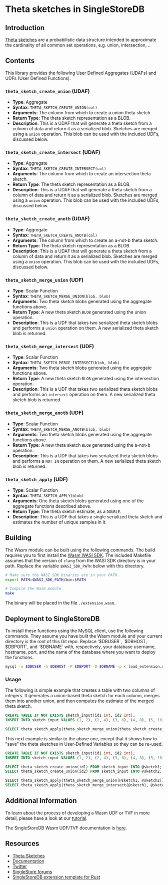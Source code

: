 # Theta sketches in SingleStoreDB

## Introduction

[Theta sketches](https://datasketches.apache.org/docs/Theta/ThetaSketchFramework.html) are a probabilistic data structure intended to approximate the cardinality of all common set operations,
e.g. union, intersection, ..

## Contents
This library provides the following User Defined Aggregates (UDAFs) and UDFs (User Defined Functions).

### `theta_sketch_create_union` (UDAF)
- **Type**: Aggregate
- **Syntax**: `THETA_SKETCH_CREATE_UNION(col)`
- **Arguments**: The column from which to create a union theta sketch.
- **Return Type**: The theta sketch representation as a BLOB.
- **Description**: This is a UDAF that will generate a theta sketch from a column of data and return it as a serialized blob.  Sketches are merged using a `union` operation.  This blob can be used with the included UDFs, discussed below.

### `theta_sketch_create_intersect` (UDAF)
- **Type**: Aggregate
- **Syntax**: `THETA_SKETCH_CREATE_INTERSECT(col)`
- **Arguments**: The column from which to create an intersection theta sketch.
- **Return Type**: The theta sketch representation as a BLOB.
- **Description**: This is a UDAF that will generate a theta sketch from a column of data and return it as a serialized blob.  Sketches are merged using a `union` operation.  This blob can be used with the included UDFs, discussed below.

### `theta_sketch_create_anotb` (UDAF)
- **Type**: Aggregate
- **Syntax**: `THETA_SKETCH_CREATE_ANOTB(col)`
- **Arguments**: The column from which to create an a-not-b theta sketch.
- **Return Type**: The theta sketch representation as a BLOB.
- **Description**: This is a UDAF that will generate a theta sketch from a column of data and return it as a serialized blob.  Sketches are merged using a `union` operation.  This blob can be used with the included UDFs, discussed below.

### `theta_sketch_merge_union` (UDF)
- **Type**: Scalar Function
- **Syntax**: `THETA_SKETCH_MERGE_UNION(blob, blob)`
- **Arguments**: Two theta sketch blobs generated using the aggregate functions above.
- **Return Type**: A new theta sketch `BLOB` generated using the union operation.
- **Description**: This is a UDF that takes two serialized theta sketch blobs and performs a `union` operation on them.  A new serialized theta sketch blob is returned.

### `theta_sketch_merge_intersect` (UDF)
- **Type**: Scalar Function
- **Syntax**: `THETA_SKETCH_MERGE_INTERSECT(blob, blob)`
- **Arguments**: Two theta sketch blobs generated using the aggregate functions above.
- **Return Type**: A new theta sketch `BLOB` generated using the intersection operation.
- **Description**: This is a UDF that takes two serialized theta sketch blobs and performs an `intersect` operation on them.  A new serialized theta sketch blob is returned.

### `theta_sketch_merge_anotb` (UDF)
- **Type**: Scalar Function
- **Syntax**: `THETA_SKETCH_MERGE_ANOTB(blob, blob)`
- **Arguments**: Two theta sketch blobs generated using the aggregate functions above.
- **Return Type**: A new theta sketch `BLOB` generated using the a-not-b operation.
- **Description**: This is a UDF that takes two serialized theta sketch blobs and performs a `NOT IN` operation on them.  A new serialized theta sketch blob is returned.

### `theta_sketch_apply` (UDF)
- **Type**: Scalar Function
- **Syntax**: `THETA_SKETCH_APPLY(blob)`
- **Arguments**: One theta sketch blobs generated using one of the aggregate functions described above.
- **Return Type**: The theta sketch estimate, as a `DOUBLE`.
- **Description**: This is a UDF that takes a single serialized theta sketch and estimates the number of unique samples in it.

## Building
The Wasm module can be built using the following commands.  The build requires you to first install the [Wasm WASI SDK](https://github.com/WebAssembly/wasi-sdk).  The included Makefile assumes that the version of `clang` from the WASI SDK directory is in your path.  Replace the variable `$WASI_SDK_PATH` below with this directory.
```bash
# Make sure the WASI SDK binaries are in your PATH.
export PATH=$WASI_SDK_PATH/bin:$PATH

# Compile the Wasm module.
make
```
The binary will be placed in the file `./extension.wasm`.

## Deployment to SingleStoreDB
To install these functions using the MySQL client, use the following commands.  They assume you have built the Wasm module and your current directory is the root of this Git repo.  Replace '$DBUSER`, `$DBHOST`, `$DBPORT`, and `$DBNAME` with, respectively, your database username, hostname, port, and the name of the database where you want to deploy the functions.
```bash
mysql -u $DBUSER -h $DBHOST -P $DBPORT -D $DBNAME -p < load_extension.sql
```

### Usage
The following is simple example that creates a table with two columns of integers.  It generates a union-based theta sketch for each column, merges them into another union, and then computes the estimate of the merged theta sketch.
```sql
CREATE TABLE IF NOT EXISTS sketch_input(id1 int, id2 int);
INSERT INTO sketch_input VALUES (1, 2), (2, 4), (3, 6), (4, 8), (5, 10), (6, 12), (7, 14), (8, 16), (9, 18), (10, 20);

SELECT theta_sketch_apply(theta_sketch_merge_union(theta_sketch_create_union(id1), theta_sketch_create_union(id2))) FROM sketch_input;
```

This next example is similar to the above one, except that it shows how to "save" the theta sketches in User-Defined Variables so they can be re-used.
```sql
CREATE TABLE IF NOT EXISTS sketch_input(id1 int, id2 int);
INSERT INTO sketch_input VALUES (1, 2), (2, 4), (3, 6), (4, 8), (5, 10), (6, 12), (7, 14), (8, 16), (9, 18), (10, 20);

SELECT theta_sketch_create_union(id1) FROM sketch_input INTO @sketch1;
SELECT theta_sketch_create_union(id2) FROM sketch_input INTO @sketch2;

SELECT theta_sketch_apply(theta_sketch_merge_union(@sketch1, @sketch2));
SELECT theta_sketch_apply(theta_sketch_merge_intersect(@sketch1, @sketch2));
```

## Additional Information
To learn about the process of developing a Wasm UDF or TVF in more detail, please have a look at our [tutorial](https://singlestore-labs.github.io/singlestore-wasm-toolkit/html/Tutorial-Overview.html).

The SingleStoreDB Wasm UDF/TVF documentation is [here](https://docs.singlestore.com/managed-service/en/reference/code-engine---powered-by-wasm.html).

## Resources
* [Theta Sketches](https://datasketches.apache.org/docs/Theta/ThetaSketchFramework.html)
* [Documentation](https://docs.singlestore.com)
* [Twitter](https://twitter.com/SingleStoreDevs)
* [SingleStore forums](https://www.singlestore.com/forum)
* [SingleStoreDB extension template for Rust](https://github.com/singlestore-labs/singlestoredb-extension-rust-template)

